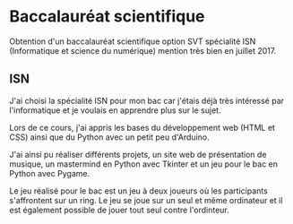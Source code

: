 # Baccalauréat scientifique

Obtention d'un baccalauréat scientifique option SVT spécialité ISN (Informatique et science du numérique) mention très bien en juillet 2017.

## ISN

J'ai choisi la spécialité ISN pour mon bac car j'étais déjà très intéressé par l'informatique et je voulais en apprendre plus sur le sujet.

Lors de ce cours, j'ai appris les bases du développement web (HTML et CSS) ainsi que du Python avec un petit peu d'Arduino.

J'ai ainsi pu réaliser différents projets, un site web de présentation de musique, un mastermind en Python avec Tkinter et un jeu pour le bac en Python avec Pygame.

Le jeu réalisé pour le bac est un jeu à deux joueurs où les participants s'affrontent sur un ring. Le jeu se joue sur un seul et même ordinateur et il est également possible de jouer tout seul contre l'ordinteur.
